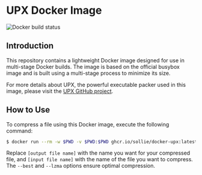 # UPX Docker Image

![Docker build status](https://github.com/sollie/docker-upx/actions/workflows/build.yml/badge.svg)

## Introduction
This repository contains a lightweight Docker image designed for use in multi-stage
Docker builds. The image is based on the official busybox image and is built using a
multi-stage process to minimize its size.

For more details about UPX, the powerful executable packer used in this image,
please visit the [UPX GitHub project](https://github.com/upx/upx).

## How to Use
To compress a file using this Docker image, execute the following command:

```bash
$ docker run --rm -w $PWD -v $PWD:$PWD ghcr.io/sollie/docker-upx:latest --best --lzma -o [output file name] [input file name]
```

Replace `[output file name]` with the name you want for your compressed file,
and `[input file name]` with the name of the file you want to compress.
The `--best` and `--lzma` options ensure optimal compression.

